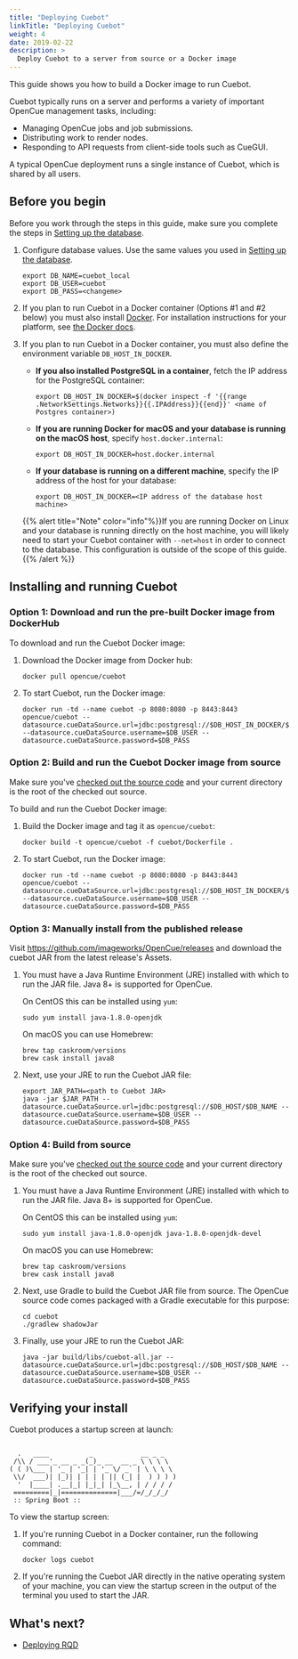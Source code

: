```yaml
---
title: "Deploying Cuebot"
linkTitle: "Deploying Cuebot"
weight: 4
date: 2019-02-22
description: >
  Deploy Cuebot to a server from source or a Docker image
---
```


This guide shows you how to build a Docker image to run Cuebot.


Cuebot typically runs on a server and performs a variety of important OpenCue
management tasks, including:

*   Managing OpenCue jobs and job submissions.
*   Distributing work to render nodes.
*   Responding to API requests from client-side tools such as CueGUI.

A typical OpenCue deployment runs a single instance of Cuebot, which is shared
by all users.

## Before you begin

Before you work through the steps in this guide, make sure you complete the
steps in
[Setting up the database](/docs/getting-started/setting-up-the-database).

1.  Configure database values. Use the same values you used in
    [Setting up the database](/docs/getting-started/setting-up-the-database).

    ```shell
    export DB_NAME=cuebot_local
    export DB_USER=cuebot
    export DB_PASS=<changeme>
    ```

1.  If you plan to run Cuebot in a Docker container (Options #1 and #2 below)
    you must also install [Docker](https://www.docker.com/). For installation
    instructions for your platform, see
    [the Docker docs](https://docs.docker.com/install/).

1.  If you plan to run Cuebot in a Docker container, you must also define the
    environment variable `DB_HOST_IN_DOCKER`.

    -   **If you also installed PostgreSQL in a container**, fetch the IP
        address for the PostgreSQL container:

        ```shell
        export DB_HOST_IN_DOCKER=$(docker inspect -f '{{range .NetworkSettings.Networks}}{{.IPAddress}}{{end}}' <name of Postgres container>)
        ```

    -   **If you are running Docker for macOS and your database is running on
        the macOS host**, specify `host.docker.internal`:

        ```shell
        export DB_HOST_IN_DOCKER=host.docker.internal
        ```

    -   **If your database is running on a different machine**, specify the IP
        address of the host for your database:

        ```shell
        export DB_HOST_IN_DOCKER=<IP address of the database host machine>
        ```

    {{% alert title="Note" color="info"%}}If you are running Docker on Linux
    and your database is running directly on the host machine, you will likely
    need to start your Cuebot container with `--net=host` in order to connect
    to the database. This configuration is outside of the scope of this
    guide.{{% /alert %}}

## Installing and running Cuebot

### Option 1: Download and run the pre-built Docker image from DockerHub

To download and run the Cuebot Docker image:

1.  Download the Docker image from Docker hub:

    ```shell
    docker pull opencue/cuebot
    ```

1.  To start Cuebot, run the Docker image:

    ```shell
    docker run -td --name cuebot -p 8080:8080 -p 8443:8443 opencue/cuebot --datasource.cueDataSource.url=jdbc:postgresql://$DB_HOST_IN_DOCKER/$DB_NAME --datasource.cueDataSource.username=$DB_USER --datasource.cueDataSource.password=$DB_PASS
    ```

### Option 2: Build and run the Cuebot Docker image from source

Make sure you've
[checked out the source code](/docs/getting-started/checking-out-the-source-code)
and your current directory is the root of the checked out source.

To build and run the Cuebot Docker image:

1.  Build the Docker image and tag it as `opencue/cuebot`:

    ```shell
    docker build -t opencue/cuebot -f cuebot/Dockerfile .
    ```

1.  To start Cuebot, run the Docker image:

    ```shell
    docker run -td --name cuebot -p 8080:8080 -p 8443:8443 opencue/cuebot --datasource.cueDataSource.url=jdbc:postgresql://$DB_HOST_IN_DOCKER/$DB_NAME --datasource.cueDataSource.username=$DB_USER --datasource.cueDataSource.password=$DB_PASS
    ```

### Option 3: Manually install from the published release

Visit https://github.com/imageworks/OpenCue/releases and download the cuebot JAR
from the latest release's Assets.

1.  You must have a Java Runtime Environment (JRE) installed with which to run
    the JAR file. Java 8+ is supported for OpenCue.

    On CentOS this can be installed using `yum`:

    ```shell
    sudo yum install java-1.8.0-openjdk
    ```

    On macOS you can use Homebrew:

    ```shell
    brew tap caskroom/versions
    brew cask install java8
    ```

1.  Next, use your JRE to run the Cuebot JAR file:

    ```shell
    export JAR_PATH=<path to Cuebot JAR>
    java -jar $JAR_PATH --datasource.cueDataSource.url=jdbc:postgresql://$DB_HOST/$DB_NAME --datasource.cueDataSource.username=$DB_USER --datasource.cueDataSource.password=$DB_PASS
    ```

### Option 4: Build from source

Make sure you've
[checked out the source code](/docs/getting-started/checking-out-the-source-code)
and your current directory is the root of the checked out source.

1.  You must have a Java Runtime Environment (JRE) installed with which to run
    the JAR file. Java 8+ is supported for OpenCue.

    On CentOS this can be installed using `yum`:

    ```shell
    sudo yum install java-1.8.0-openjdk java-1.8.0-openjdk-devel
    ```

    On macOS you can use Homebrew:

    ```shell
    brew tap caskroom/versions
    brew cask install java8
    ```

1.  Next, use Gradle to build the Cuebot JAR file from source. The OpenCue
    source code comes packaged with a Gradle executable for this purpose:

    ```shell
    cd cuebot
    ./gradlew shadowJar
    ```

1.  Finally, use your JRE to run the Cuebot JAR:

    ```shell
    java -jar build/libs/cuebot-all.jar --datasource.cueDataSource.url=jdbc:postgresql://$DB_HOST/$DB_NAME --datasource.cueDataSource.username=$DB_USER --datasource.cueDataSource.password=$DB_PASS
    ```

## Verifying your install

Cuebot produces a startup screen at launch:

```

  .   ____          _            __ _ _
 /\\ / ___'_ __ _ _(_)_ __  __ _ \ \ \ \
( ( )\___ | '_ | '_| | '_ \/ _` | \ \ \ \
 \\/  ___)| |_)| | | | | || (_| |  ) ) ) )
  '  |____| .__|_| |_|_| |_\__, | / / / /
 =========|_|==============|___/=/_/_/_/
 :: Spring Boot ::

```
To view the startup screen:

1.  If you're running Cuebot in a Docker container, run the following command:

    ```shell
    docker logs cuebot
    ```

1.  If you're running the Cuebot JAR directly in the native operating system of
    your machine, you can view the startup screen in the output of the terminal
    you used to start the JAR.

## What's next?

*   [Deploying RQD](/docs/getting-started/deploying-rqd)
